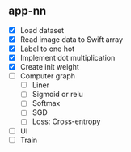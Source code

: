 ## app-nn

- [x] Load dataset
- [x] Read image data to Swift array
- [x] Label to one hot
- [x] Implement dot multiplication
- [x] Create init weight
- [ ] Computer graph
  - [ ] Liner
  - [ ] Sigmoid or relu
  - [ ] Softmax
  - [ ] SGD
  - [ ] Loss: Cross-entropy
- [ ] UI
- [ ] Train
